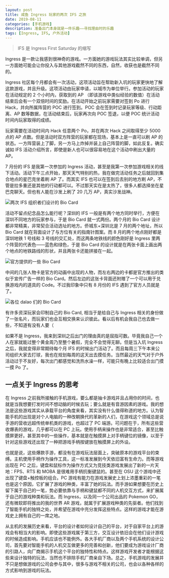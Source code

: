 ```yaml
---
layout: post
title: 咸鱼 Ingress 玩家的两次 IFS 之旅
date: 2019-08-11
categories: [手机游戏]
description: 准备出门本身就是一件乐趣——寻找理由时的乐趣
tags: [Ingress, IFS, 户外活动]
---
```


> IFS 是 Ingress First Saturday 的缩写

Ingress 是一款让我感到很神奇的游戏。一方面她的游戏玩法其实比较单调，但另一方面她可能会让你投入与其他游戏截然不同的东西，自然，收获也是截然不同的。

Ingress 社区每个月都会有一次活动，这项活动旨在帮助新入坑的玩家更快地了解这款游戏，并且升级。这项活动由玩家申请，以城市为单位举行。参加活动的玩家在活动规定的 2 个小时内，获取到的 AP （即该游戏中类似经验的数值）在活动结束后会有一个双倍时间的奖励。在活动开始之前玩家需要对签到 Po 进行 Hack，并向所属阵营的 POC 进行签到。POC 会在签到时记录玩家等级、行动距离、AP 数等数据，在活动结束后，玩家再次向 POC 签退，以便 POC 统计活动时间内玩家取得的成绩。

玩家需要在活动时间内 Hack 任意两个 Po，并在两次 Hack 之间取得至少 5000 点的 AP 点数。但是活动时双方阵营的玩家都在现场，基本上是一直可以刷 AP 的状态。一方阵营装上了脚，另一方马上炸掉并装上自己阵营的脚，如此反复。确实诚如 IFS 活动介绍所言，即使是新人也可以很容易地在这个活动中刷出大量的 AP。

7 月份的 IFS 是我第一次参加的 Ingress 活动，甚至是我第一次参加游戏相关的线下活动。活动下午三点开始，那天天气特别的热，我在做完活动任务之后就回到集合地点的星巴克坐着刷 AP 了。而其实 IFS 也可以在签到后去别的地方刷 AP，不管是拉多重还是其他的行动都可以。不过那天实在是太热了，很多人都选择坐在星巴克聊天。但也有人能在沙发上刷了 20 几万 AP，真实沙发战神。

![两次 IFS 组织者们设计的 Bio Card](/images/blog/2019-08-06-11-50-25.png)

活动不留点纪念品怎么能行呢？深圳的 IFS 一般是有两个地方同时举行，方便在深圳不同地方的玩家参与，于是 Bio Card 就一式两份。两个月的 Bio Card 设计都非常精美，非常契合活动选址的地方。侨城东+深圳北是 7 月的两个地址，所以 Bio Card 就在背面设计了与方位有关的指南针图案。而 8 月的两个地点刚好都是深圳地铁 1 号线和 3 号线的交汇处，而这两条地铁线的颜色刚好是 Ingress 里两个阵营的代表色——蓝色和绿色，于是 Bio Card 的设计就是在两张卡面上画出两个地点的地铁路线的形状，并且两张卡还能拼接在一起。

![官方提供的一些 Bio Card](/images/blog/2019-08-11-00-06-45.png)

中间的几张人物卡是官方的动画中出现的人物，而左右两边的卡都是官方推出的类似于宣传广告一样的 Bio Card。然后左边的这张卡背面还附赠了一个可以用于兑换游戏内的道具的 Code。不过我印象中只有 8 月份的 IFS 遇到了官方人员就是了。

![各位 dalao 们的 Bio Card](/images/blog/2019-08-11-00-10-26.png)

有许多资深玩家会印制自己的 Bio Card, 相当于是给自己与 Ingress 相关的身份做了一张名片，而玩家们也会互相交换来认识彼此。看以后有机会我自己也去做一些，不知道有没有人要（

如果不是 Ingress，我来到深圳之后出门的理由真的是屈指可数。毕竟我自己一个人在家就能过整个黄金周乃至整个暑假，完全不会觉得无聊。但是当入坑 Ingress 之后，我就变得非常期待每个月 IFS 的时候出门活动了。而且每周三下午本来公司组织大家去打球，我也在规划每周的这天出去摸任务。当然最近的天气对于户外活动过于不友好，每次出门都感觉和洗热水澡一样，可能只有晚上比较适合出门摸一摸 Po 了。

## 一点关于 Ingress 的思考

在 Ingress 之前我所接触的手机游戏，要么都是抽卡游戏并且占用你的时间，也就是当我想要打发时间不想动脑的时候去玩；要么就是有音游因素的游戏。我的想法是这些游戏其实从承载平台的角度来看，其实没有什么值得称道的地方。认为智能手机的出现是对个人电脑的一种改朝换代的革新的人们，在游戏这个领域总是说手游的营收远超传统单机类的游戏，也超过了 PC 端游。可问题在于，所有这些营收爆表的游戏，几乎都可以在 PC 上玩。使用手柄来操作也是非常适合，甚至比触摸屏更好。甚至其中的一些操作，基本就是在触摸屏上对手柄键位的镜像，以至于针对这些游戏还出现了一种把游戏手柄按键放在触摸屏上的外设。

也就是说，这些爆款手游，都没有在游戏玩法层面上，突破原本的游戏平台的束缚。主机使用手柄作为操作工具，这一标准发展到今天依旧富有生命力。而等游戏出现在 PC 之后，键盘和鼠标作为操作方式又为竞技类游戏发展出了新的一片天地：FPS、RTS 和 MOBA 是很难用手柄抗衡键鼠的。甚至在 OSU 这个游戏中还出现了键盘+触控板的组合。PC 游戏有能力在游戏发展史上划上浓墨重彩的一笔也是这个原因，它扩展了游戏的种类，丰富了她的玩法。而手游如果想要在历史上留下属于自己的一笔，势必要依靠与手柄和键鼠都不同的人机交互方式，来扩展属于自己的游戏种类和玩法。而 Ingress，以及同一个公司出品的 Pokemon GO，还有微软即将推出的我的世界 AR 游戏，就属于扩展游戏种类的先驱者。他们找到了智能手机的独特之处，并希望在游戏中充分发挥这些特点。这样的游戏才能在游戏史上拥有自己的一席之地。

从主机的发展历史来看，平台的设计者如何设计自己的平台，对于自家平台上的游戏会有相当大的影响。即使这些游戏属于第三方，交互设计依旧会在他们设计游戏的时候造成影响。手机应该也不能例外。各大手机厂商以及两个手机系统的设计公司，首先要对智能手机的人机交互做更多的完善和创新，他们要成为游戏设计厂商的引路人，向厂商揭示手机这个平台的独特性和特点。这样游戏开发者才能根据这些来设计独特的玩法，当然也不排除手机厂商亲自下场。总之，手机游戏的发展并不只是想做游戏的公司会参与其中，很多与游戏不相关的公司，也会以各种各样的方式影响到游戏的玩法。
